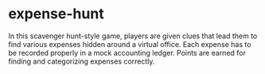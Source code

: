 # expense-hunt
In this scavenger hunt-style game, players are given clues that lead them to find various expenses hidden around a virtual office. Each expense has to be recorded properly in a mock accounting ledger. Points are earned for finding and categorizing expenses correctly.
